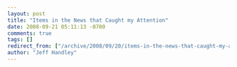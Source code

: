 ```yaml
---
layout: post
title: "Items in the News that Caught my Attention"
date: 2008-09-21 05:11:13 -0700
comments: true
tags: []
redirect_from: ["/archive/2008/09/20/items-in-the-news-that-caught-my-attention.aspx/"]
author: "Jeff Handley"
---
```


